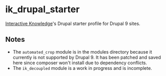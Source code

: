 # ik_drupal_starter

[Interactive Knowledge](https://interactiveknowledge.com)'s Drupal starter profile for Drupal 9 sites.

## Notes

* The `automated_crop` module is in the modules directory because it currently is not supported by Drupal 9. It has been patched and saved here since composer won't install due to dependency conflicts.
* The `ik_decoupled` module is a work in progress and is incomplete.
